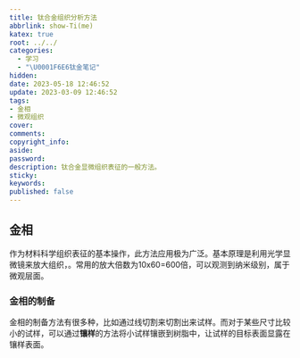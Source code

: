 ```yaml
---
title: 钛合金组织分析方法
abbrlink: show-Ti(me)
katex: true
root: ../../
categories:
  - 学习
  - "\U0001F6E6钛金笔记"
hidden: 
date: 2023-05-18 12:46:52
update: 2023-03-09 12:46:52
tags:
- 金相
- 微观组织
cover:
comments:
copyright_info:
aside:
password:
description: 钛合金显微组织表征的一般方法。
sticky:
keywords:
published: false
---
```



## 金相
作为材料科学组织表征的基本操作，此方法应用极为广泛。基本原理是利用光学显微镜来放大组织，。常用的放大倍数为10x60=600倍，可以观测到纳米级别，属于微观层面。

### 金相的制备
金相的制备方法有很多种，比如通过线切割来切割出来试样。而对于某些尺寸比较小的试样，可以通过**镶样**的方法将小试样镶嵌到树脂中，让试样的目标表面显露在镶样表面。

